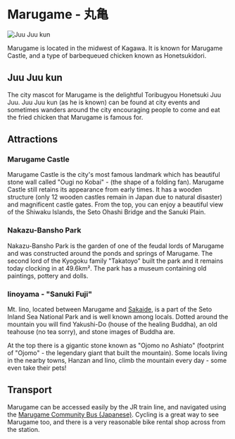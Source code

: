 # Marugame - 丸亀
![Juu Juu kun](juu-juu)

Marugame is located in the midwest of Kagawa. It is known for Marugame Castle,
and a type of barbequeued chicken known as Honetsukidori.

## Juu Juu kun

The city mascot for Marugame is the delightful Toribugyou Honetsuki Juu Juu. 
Juu Juu kun (as he is known) can be found at city events and sometimes wanders 
around the city encouraging people to come and eat the fried chicken that 
Marugame is famous for.

## Attractions

### Marugame Castle

Marugame Castle is the city's most famous landmark which has beautiful stone
wall called "Ougi no Kobai" - (the shape of a folding fan). Marugame Castle 
still retains its appearance from early times. It has a wooden structure (only 
12 wooden castles remain in Japan due to natural disaster) and magnificent 
castle gates. From the top, you can enjoy a beautiful view of the Shiwaku 
Islands, the Seto Ohashi Bridge and the Sanuki Plain.

### Nakazu-Bansho Park

Nakazu-Bansho Park is the garden of one of the feudal lords of Marugame and was 
constructed around the ponds and springs of Marugame. The second lord of the 
Kyogoku family "Takatoyo" built the park and it remains today clocking in at 
49.6km². The park has a museum containing old paintings, pottery and dolls.

### Iinoyama - "Sanuki Fuji"

Mt. Iino, located between Marugame and [Sakaide](/destinations/sakaide), is a 
part of the Seto Inland Sea National Park and is well known among locals. 
Dotted around the mountain you will find Yakushi-Do (house of the healing 
Buddha), an old teahouse (no tea sorry), and stone images of Buddha are. 

At the top there is a gigantic stone known as "Ojomo no Ashiato" (footprint of 
"Ojomo" - the legendary giant that built the mountain). Some locals living in 
the nearby towns, Hanzan and Iino, climb the mountain every day - some even 
take their pets!

## Transport

Marugame can be accessed easily by the JR train line, and navigated using the 
[Marugame Community Bus (Japanese)](https://www.city.marugame.lg.jp/useful/timetable/marugame/).
Cycling is a great way to see Marugame too, and there is a very reasonable bike
rental shop across from the station.